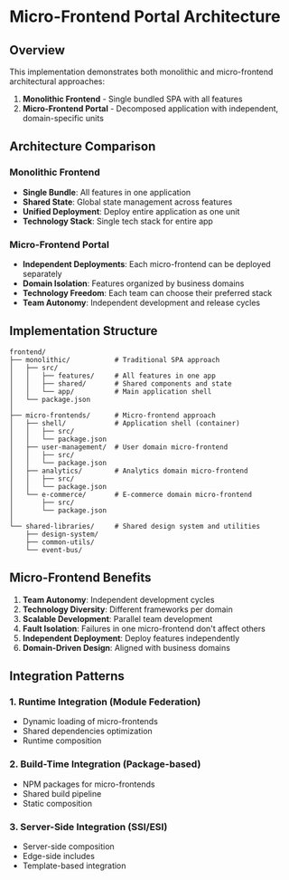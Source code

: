 # Micro-Frontend Portal Architecture

## Overview

This implementation demonstrates both monolithic and micro-frontend architectural approaches:

1. **Monolithic Frontend** - Single bundled SPA with all features
2. **Micro-Frontend Portal** - Decomposed application with independent, domain-specific units

## Architecture Comparison

### Monolithic Frontend
- **Single Bundle**: All features in one application
- **Shared State**: Global state management across features
- **Unified Deployment**: Deploy entire application as one unit
- **Technology Stack**: Single tech stack for entire app

### Micro-Frontend Portal
- **Independent Deployments**: Each micro-frontend can be deployed separately
- **Domain Isolation**: Features organized by business domains
- **Technology Freedom**: Each team can choose their preferred stack
- **Team Autonomy**: Independent development and release cycles

## Implementation Structure

```
frontend/
├── monolithic/           # Traditional SPA approach
│   ├── src/
│   │   ├── features/     # All features in one app
│   │   ├── shared/       # Shared components and state
│   │   └── app/          # Main application shell
│   └── package.json
│
├── micro-frontends/      # Micro-frontend approach
│   ├── shell/            # Application shell (container)
│   │   ├── src/
│   │   └── package.json
│   ├── user-management/  # User domain micro-frontend
│   │   ├── src/
│   │   └── package.json
│   ├── analytics/        # Analytics domain micro-frontend
│   │   ├── src/
│   │   └── package.json
│   └── e-commerce/       # E-commerce domain micro-frontend
│       ├── src/
│       └── package.json
│
└── shared-libraries/     # Shared design system and utilities
    ├── design-system/
    ├── common-utils/
    └── event-bus/
```

## Micro-Frontend Benefits

1. **Team Autonomy**: Independent development cycles
2. **Technology Diversity**: Different frameworks per domain
3. **Scalable Development**: Parallel team development
4. **Fault Isolation**: Failures in one micro-frontend don't affect others
5. **Independent Deployment**: Deploy features independently
6. **Domain-Driven Design**: Aligned with business domains

## Integration Patterns

### 1. Runtime Integration (Module Federation)
- Dynamic loading of micro-frontends
- Shared dependencies optimization
- Runtime composition

### 2. Build-Time Integration (Package-based)
- NPM packages for micro-frontends
- Shared build pipeline
- Static composition

### 3. Server-Side Integration (SSI/ESI)
- Server-side composition
- Edge-side includes
- Template-based integration
